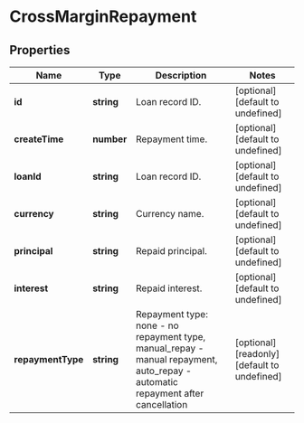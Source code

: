 # CrossMarginRepayment

## Properties

Name | Type | Description | Notes
------------ | ------------- | ------------- | -------------
**id** | **string** | Loan record ID. | [optional] [default to undefined]
**createTime** | **number** | Repayment time. | [optional] [default to undefined]
**loanId** | **string** | Loan record ID. | [optional] [default to undefined]
**currency** | **string** | Currency name. | [optional] [default to undefined]
**principal** | **string** | Repaid principal. | [optional] [default to undefined]
**interest** | **string** | Repaid interest. | [optional] [default to undefined]
**repaymentType** | **string** | Repayment type: none - no repayment type, manual_repay - manual repayment, auto_repay - automatic repayment after cancellation | [optional] [readonly] [default to undefined]

